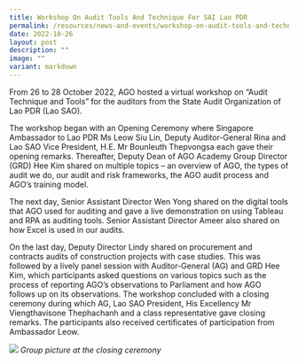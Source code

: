```yaml
---
title: Workshop On Audit Tools And Technique For SAI Lao PDR
permalink: /resources/news-and-events/workshop-on-audit-tools-and-technique/
date: 2022-10-26
layout: post
description: ""
image: ""
variant: markdown
---
```

From 26 to 28 October 2022, AGO hosted a virtual workshop on “Audit Technique and Tools” for the auditors from the State Audit Organization of Lao PDR (Lao SAO).

The workshop began with an Opening Ceremony where Singapore Ambassador to Lao PDR Ms Leow Siu Lin, Deputy Auditor-General Rina and Lao SAO Vice President, H.E. Mr Bounleuth Thepvongsa each gave their opening remarks. Thereafter, Deputy Dean of AGO Academy Group Director (GRD) Hee Kim shared on multiple topics – an overview of AGO, the types of audit we do, our audit and risk frameworks, the AGO audit process and AGO’s training model.

The next day, Senior Assistant Director Wen Yong shared on the digital tools that AGO used for auditing and gave a live demonstration on using Tableau and RPA as auditing tools. Senior Assistant Director Ameer also shared on how Excel is used in our audits.

On the last day, Deputy Director Lindy shared on procurement and contracts audits of construction projects with case studies. This was followed by a lively panel session with Auditor-General (AG) and GRD Hee Kim, which participants asked questions on various topics such as the process of reporting AGO’s observations to Parliament and how AGO follows up on its observations. The workshop concluded with a closing ceremony during which AG, Lao SAO President, His Excellency Mr Viengthavisone Thephachanh and a class representative gave closing remarks. The participants also received certificates of participation from Ambassador Leow.

![](/images/News%20&%20Events%20Photos/2022/AG%20and%20Hee%20Kim%20at%20dialogue%20with%20Laos%20PDR.jpg)
*Group picture at the closing ceremony*